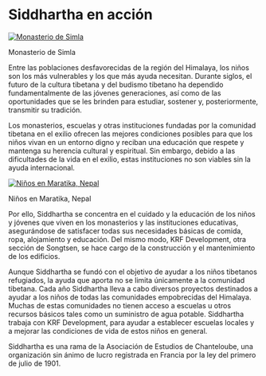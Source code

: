 #  Siddhartha en acción 

[ ![Monasterio de Simla](/images/img_rideaux-150x150.jpg) ](/images/img_rideaux.jpg)

Monasterio de Simla 

Entre las poblaciones desfavorecidas de la región del Himalaya, los niños son los más vulnerables y los que más ayuda necesitan. Durante siglos, el futuro de la cultura tibetana y del budismo tibetano ha dependido fundamentalmente de las jóvenes generaciones, así como de las oportunidades que se les brinden para estudiar, sostener y, posteriormente, transmitir su tradición. 

Los monasterios, escuelas y otras instituciones fundadas por la comunidad tibetana en el exilio ofrecen las mejores condiciones posibles para que los niños vivan en un entorno digno y reciban una educación que respete y mantenga su herencia cultural y espiritual. Sin embargo, debido a las dificultades de la vida en el exilio, estas instituciones no son viables sin la ayuda internacional. 

[ ![Niños en Maratika, Nepal](/images/img_PWR_maratika-150x150.jpg) ](/images/img_PWR_maratika.jpg)

Niños en Maratika, Nepal 

Por ello, Siddhartha se concentra en el cuidado y la educación de los niños y jóvenes que viven en los monasterios y las instituciones educativas, asegurándose de satisfacer todas sus necesidades básicas de comida, ropa, alojamiento y educación. Del mismo modo, KRF Development, otra sección de Songtsen, se hace cargo de la construcción y el mantenimiento de los edificios. 

Aunque Siddhartha se fundó con el objetivo de ayudar a los niños tibetanos refugiados, la ayuda que aporta no se limita únicamente a la comunidad tibetana. Cada año Siddhartha lleva a cabo diversos proyectos destinados a ayudar a los niños de todas las comunidades empobrecidas del Himalaya. Muchas de estas comunidades no tienen acceso a escuelas u otros recursos básicos tales como un suministro de agua potable. Siddhartha trabaja con KRF Development, para ayudar a establecer escuelas locales y a mejorar las condiciones de vida de estos niños en general. 

Siddhartha es una rama de la Asociación de Estudios de Chanteloube, una organización sin ánimo de lucro registrada en Francia por la ley del primero de julio de 1901. 
